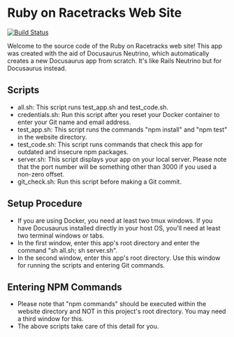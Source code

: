 # Ruby on Racetracks Web Site

[![Build Status](https://semaphoreci.com/api/v1/jhsu802701/ror-site-docu/branches/master/badge.svg)](https://semaphoreci.com/jhsu802701/ror-site-docu)

Welcome to the source code of the Ruby on Racetracks web site!  This app was created with the aid of Docusaurus Neutrino, which automatically creates a new Docusaurus app from scratch.  It's like Rails Neutrino but for Docusaurus instead.

## Scripts
* all.sh: This script runs test_app.sh and test_code.sh.
* credentials.sh: Run this script after you reset your Docker container to enter your Git name and email address.
* test_app.sh: This script runs the commands "npm install" and "npm test" in the website directory.
* test_code.sh: This script runs commands that check this app for outdated and insecure npm packages.
* server.sh: This script displays your app on your local server. Please note that the port number will be something other than 3000 if you used a non-zero offset.
* git_check.sh: Run this script before making a Git commit.

## Setup Procedure
* If you are using Docker, you need at least two tmux windows.  If you have Docusaurus installed directly in your host OS, you'll need at least two terminal windows or tabs.
* In the first window, enter this app's root directory and enter the command "sh all.sh; sh server.sh".
* In the second window, enter this app's root directory.  Use this window for running the scripts and entering Git commands.

## Entering NPM Commands
* Please note that "npm commands" should be executed within the website directory and NOT in this project's root directory.  You may need a third window for this.
* The above scripts take care of this detail for you.
